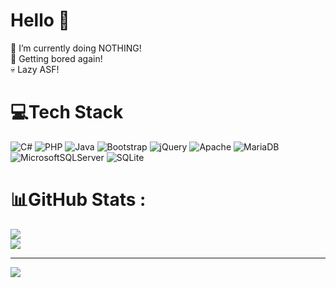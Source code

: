 # Hello 👋
🌱 I’m currently doing NOTHING! <br>
🥱 Getting bored again! <br>
💀 Lazy ASF!<br>

# 💻Tech Stack
![C#](https://img.shields.io/badge/c%23-%23239120.svg?style=plastic&logo=c-sharp&logoColor=white) ![PHP](https://img.shields.io/badge/php-%23777BB4.svg?style=plastic&logo=php&logoColor=white) ![Java](https://img.shields.io/badge/java-%23ED8B00.svg?style=plastic&logo=java&logoColor=white) ![Bootstrap](https://img.shields.io/badge/bootstrap-%23563D7C.svg?style=plastic&logo=bootstrap&logoColor=white) ![jQuery](https://img.shields.io/badge/jquery-%230769AD.svg?style=plastic&logo=jquery&logoColor=white) ![Apache](https://img.shields.io/badge/apache-%23D42029.svg?style=plastic&logo=apache&logoColor=white) ![MariaDB](https://img.shields.io/badge/MariaDB-003545?style=plastic&logo=mariadb&logoColor=white) ![MicrosoftSQLServer](https://img.shields.io/badge/Microsoft%20SQL%20Sever-CC2927?style=plastic&logo=microsoft%20sql%20server&logoColor=white) ![SQLite](https://img.shields.io/badge/sqlite-%2307405e.svg?style=plastic&logo=sqlite&logoColor=white)


# 📊GitHub Stats :
![](https://github-readme-stats.vercel.app/api?username=jerson2000&theme=nightowl&hide_border=true&include_all_commits=false&count_private=true)<br/>
![](https://github-readme-streak-stats.herokuapp.com/?user=jerson2000&theme=nightowl&hide_border=true)<br/>

---
[![](https://visitcount.itsvg.in/api?id=jerson2000&icon=5&color=5)](https://visitcount.itsvg.in)
